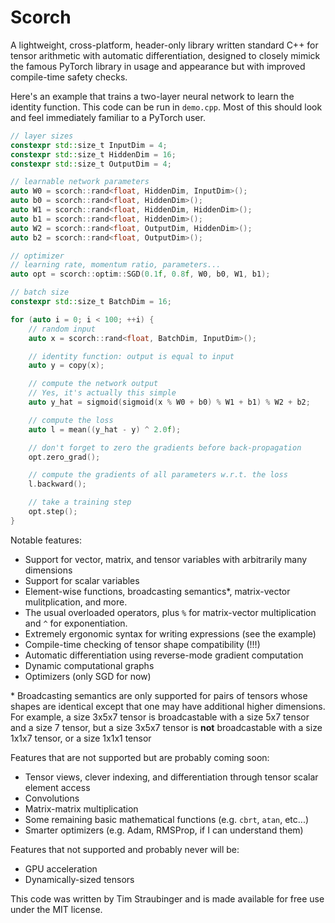 # Scorch

A lightweight, cross-platform, header-only library written standard C++ for tensor arithmetic with automatic differentiation, designed to closely mimick the famous PyTorch library in usage and appearance but with improved compile-time safety checks.

Here's an example that trains a two-layer neural network to learn the identity function. This code can be run in `demo.cpp`. Most of this should look and feel immediately familiar to a PyTorch user.
```C++
// layer sizes
constexpr std::size_t InputDim = 4;
constexpr std::size_t HiddenDim = 16;
constexpr std::size_t OutputDim = 4;

// learnable network parameters
auto W0 = scorch::rand<float, HiddenDim, InputDim>();
auto b0 = scorch::rand<float, HiddenDim>();
auto W1 = scorch::rand<float, HiddenDim, HiddenDim>();
auto b1 = scorch::rand<float, HiddenDim>();
auto W2 = scorch::rand<float, OutputDim, HiddenDim>();
auto b2 = scorch::rand<float, OutputDim>();

// optimizer
// learning rate, momentum ratio, parameters...
auto opt = scorch::optim::SGD(0.1f, 0.8f, W0, b0, W1, b1);

// batch size
constexpr std::size_t BatchDim = 16;

for (auto i = 0; i < 100; ++i) {
    // random input
    auto x = scorch::rand<float, BatchDim, InputDim>();

    // identity function: output is equal to input
    auto y = copy(x);

    // compute the network output
    // Yes, it's actually this simple
    auto y_hat = sigmoid(sigmoid(x % W0 + b0) % W1 + b1) % W2 + b2;

    // compute the loss
    auto l = mean((y_hat - y) ^ 2.0f);

    // don't forget to zero the gradients before back-propagation
    opt.zero_grad();

    // compute the gradients of all parameters w.r.t. the loss
    l.backward();

    // take a training step
    opt.step();
}
```

Notable features:
 - Support for vector, matrix, and tensor variables with arbitrarily many dimensions
 - Support for scalar variables
 - Element-wise functions, broadcasting semantics*, matrix-vector mulitplication, and more.
 - The usual overloaded operators, plus `%` for matrix-vector multiplication and `^` for exponentiation.
 - Extremely ergonomic syntax for writing expressions (see the example)
 - Compile-time checking of tensor shape compatibility (!!!)
 - Automatic differentiation using reverse-mode gradient computation
 - Dynamic computational graphs
 - Optimizers (only SGD for now)

\* Broadcasting semantics are only supported for pairs of tensors whose shapes are identical except that one may have additional higher dimensions. For example, a size 3x5x7 tensor is broadcastable with a size 5x7 tensor and a size 7 tensor, but a size 3x5x7 tensor is **not** broadcastable with a size 1x1x7 tensor, or a size 1x1x1 tensor

Features that are not supported but are probably coming soon:
 - Tensor views, clever indexing, and differentiation through tensor scalar element access
 - Convolutions
 - Matrix-matrix multiplication
 - Some remaining basic mathematical functions (e.g. `cbrt`, `atan`, etc...)
 - Smarter optimizers (e.g. Adam, RMSProp, if I can understand them)

Features that not supported and probably never will be:
 - GPU acceleration
 - Dynamically-sized tensors

This code was written by Tim Straubinger and is made available for free use under the MIT license.
